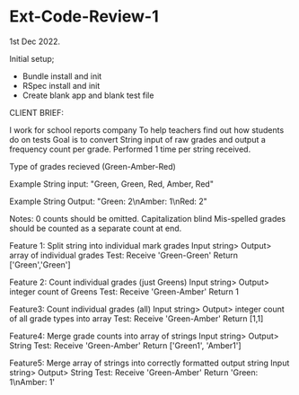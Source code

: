 # Ext-Code-Review-1

1st Dec 2022.

Initial setup;
- Bundle install and init
- RSpec install and init
- Create blank app and blank test file

CLIENT BRIEF:

I work for school reports company
To help teachers find out how students do on tests
Goal is to convert String input of raw grades and output a frequency count per grade. Performed 1 time per string received.

Type of grades recieved (Green-Amber-Red)

Example String input:
"Green, Green, Red, Amber, Red"

Example String Output:
"Green: 2\nAmber: 1\nRed: 2"

Notes: 
0 counts should be omitted.
Capitalization blind
Mis-spelled grades should be counted as a separate count at end.

Feature 1: Split string into individual mark grades
Input string> Output> array of individual grades
Test: Receive 'Green-Green' Return ['Green','Green']

Feature 2: Count individual grades (just Greens)
Input string> Output> integer count of Greens
Test: Receive 'Green-Amber' Return 1

Feature3: Count individual grades (all)
Input string> Output> integer count of all grade types into array
Test: Receive 'Green-Amber' Return [1,1]

Feature4: Merge grade counts into array of strings
Input string> Output> String
Test: Receive 'Green-Amber' Return ['Green1', 'Amber1']

Feature5: Merge array of strings into correctly formatted output string
Input string> Output> String
Test: Receive 'Green-Amber' Return 'Green: 1\nAmber: 1'



